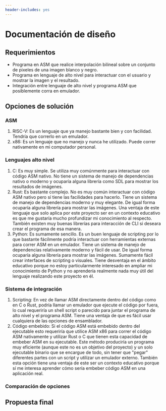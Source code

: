 ```yaml
---
header-includes: yes
---
```

<!-- geometry: "left=1.6cm,right=1.6cm,top=1.6cm,bottom=1.6cm" -->

# Documentación de diseño

## Requerimientos

- Programa en ASM que realice interpolación bilineal sobre un conjunto de pixeles de una imagen blanco y negro.
- Programa en lenguaje de alto nivel para interactuar con el usuario y mostrar la imagen y el resultado.
- Integración entre lenguaje de alto nivel y programa ASM que posiblemente corra en emulador.

## Opciones de solución

### ASM

1. RISC-V: Es un lenguaje que ya manejo bastante bien y con facilidad. Tendría que correrlo en un emulador.
2. x86: Es un lenguaje que no manejo y nunca he utilizado. Puede correr nativamente en mi computador personal.

### Lenguajes alto nivel

1. C: Es muy simple. Se utiliza muy comúnmente para interactuar con código ASM nativo. No tiene un sistema de manejo de dependencias nativo o moderno y ocuparía alguna librería como SDL para mostrar los resultados de imágenes.
2. Rust: Es bastante complejo. No es muy común interactuar con código ASM nativo pero sí tiene las facilidades para hacerlo. Tiene un sistema de manejo de dependencias moderno y muy elegante. De igual forma ocuparía alguna librería para mostrar las imágenes. Una ventaja de este lenguaje que solo aplica por este proyecto ser en un contexto educativo es que me gustaría mucho profundizar mi conocimiento al respecto. También existen muy buenas librerías para interacción de CLI si deseara crear el programa de esa manera.
3. Python: Es sumamente sencillo. Es un buen lenguaje de scripting por lo que bastante fácilmente podría interactuar con herramientas externas para correr ASM en un emulador. Tiene un sistema de manejo de dependencias relativamente moderno y fácil de usar. De igual forma ocuparía alguna librería para mostrar las imágenes. Sumamente fácil crear interfaces de scripting o visuales. Tiene desventaja en el ámbito educativo porque no estoy particularmente interesado en ampliar mi conocimiento de Python y no aprendería realmente nada muy útil del lenguaje realizando este proyecto en él.

### Sistema de integración

1. Scripting: En vez de llamar ASM directamente dentro del código como en C o Rust, podría llamar un emulador que ejecute el código por fuera, lo cual requeriría un shell script o parecido para juntar el programa de alto nivel y el programa ASM. Tiene una ventaja de que es fácil usar cualquiera de las opciones de ensamblador.
2. Código embebido: Si el código ASM está embebido dentro del ejecutable esto requeriría que utilice ASM x86 para correr el código ASM nativamente y utilizar Rust o C que tienen esta capacidad de embeber ASM en su ejecutable. Este método produciría un programa muy eficiente (aunque este no es un objetivo del proyecto) y un solo ejecutable binario que se encargue de todo, sin tener que "pegar" diferentes partes con un script y utilizar un emulador externo. También esta opción tiene una ventaja de este ser un contexto educativo porque sí me interesa aprender cómo sería embeber código ASM en una aplicación real.


### Comparación de opciones

## Propuesta final
